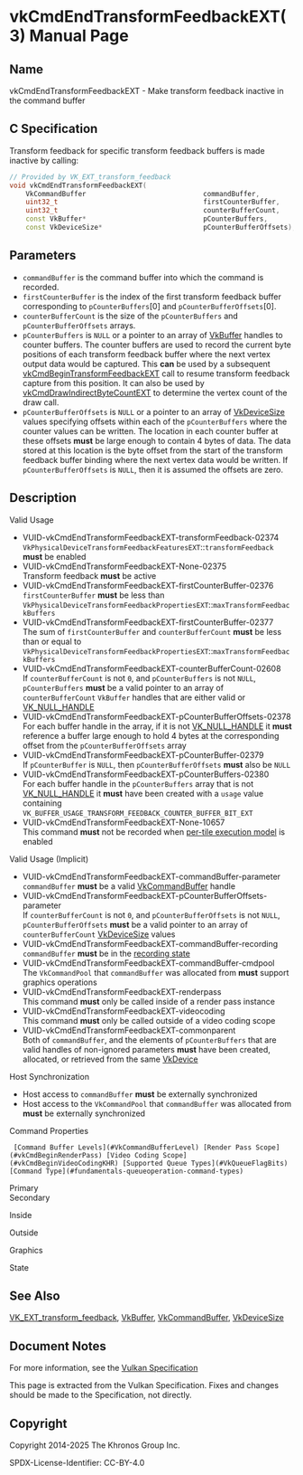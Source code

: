 # vkCmdEndTransformFeedbackEXT(3) Manual Page

## Name

vkCmdEndTransformFeedbackEXT - Make transform feedback inactive in the command buffer



## [](#_c_specification)C Specification

Transform feedback for specific transform feedback buffers is made inactive by calling:

```c++
// Provided by VK_EXT_transform_feedback
void vkCmdEndTransformFeedbackEXT(
    VkCommandBuffer                             commandBuffer,
    uint32_t                                    firstCounterBuffer,
    uint32_t                                    counterBufferCount,
    const VkBuffer*                             pCounterBuffers,
    const VkDeviceSize*                         pCounterBufferOffsets);
```

## [](#_parameters)Parameters

- `commandBuffer` is the command buffer into which the command is recorded.
- `firstCounterBuffer` is the index of the first transform feedback buffer corresponding to `pCounterBuffers`\[0] and `pCounterBufferOffsets`\[0].
- `counterBufferCount` is the size of the `pCounterBuffers` and `pCounterBufferOffsets` arrays.
- `pCounterBuffers` is `NULL` or a pointer to an array of [VkBuffer](https://registry.khronos.org/vulkan/specs/latest/man/html/VkBuffer.html) handles to counter buffers. The counter buffers are used to record the current byte positions of each transform feedback buffer where the next vertex output data would be captured. This **can** be used by a subsequent [vkCmdBeginTransformFeedbackEXT](https://registry.khronos.org/vulkan/specs/latest/man/html/vkCmdBeginTransformFeedbackEXT.html) call to resume transform feedback capture from this position. It can also be used by [vkCmdDrawIndirectByteCountEXT](https://registry.khronos.org/vulkan/specs/latest/man/html/vkCmdDrawIndirectByteCountEXT.html) to determine the vertex count of the draw call.
- `pCounterBufferOffsets` is `NULL` or a pointer to an array of [VkDeviceSize](https://registry.khronos.org/vulkan/specs/latest/man/html/VkDeviceSize.html) values specifying offsets within each of the `pCounterBuffers` where the counter values can be written. The location in each counter buffer at these offsets **must** be large enough to contain 4 bytes of data. The data stored at this location is the byte offset from the start of the transform feedback buffer binding where the next vertex data would be written. If `pCounterBufferOffsets` is `NULL`, then it is assumed the offsets are zero.

## [](#_description)Description

Valid Usage

- [](#VUID-vkCmdEndTransformFeedbackEXT-transformFeedback-02374)VUID-vkCmdEndTransformFeedbackEXT-transformFeedback-02374  
  `VkPhysicalDeviceTransformFeedbackFeaturesEXT`::`transformFeedback` **must** be enabled
- [](#VUID-vkCmdEndTransformFeedbackEXT-None-02375)VUID-vkCmdEndTransformFeedbackEXT-None-02375  
  Transform feedback **must** be active
- [](#VUID-vkCmdEndTransformFeedbackEXT-firstCounterBuffer-02376)VUID-vkCmdEndTransformFeedbackEXT-firstCounterBuffer-02376  
  `firstCounterBuffer` **must** be less than `VkPhysicalDeviceTransformFeedbackPropertiesEXT`::`maxTransformFeedbackBuffers`
- [](#VUID-vkCmdEndTransformFeedbackEXT-firstCounterBuffer-02377)VUID-vkCmdEndTransformFeedbackEXT-firstCounterBuffer-02377  
  The sum of `firstCounterBuffer` and `counterBufferCount` **must** be less than or equal to `VkPhysicalDeviceTransformFeedbackPropertiesEXT`::`maxTransformFeedbackBuffers`
- [](#VUID-vkCmdEndTransformFeedbackEXT-counterBufferCount-02608)VUID-vkCmdEndTransformFeedbackEXT-counterBufferCount-02608  
  If `counterBufferCount` is not `0`, and `pCounterBuffers` is not `NULL`, `pCounterBuffers` **must** be a valid pointer to an array of `counterBufferCount` `VkBuffer` handles that are either valid or [VK\_NULL\_HANDLE](https://registry.khronos.org/vulkan/specs/latest/man/html/VK_NULL_HANDLE.html)
- [](#VUID-vkCmdEndTransformFeedbackEXT-pCounterBufferOffsets-02378)VUID-vkCmdEndTransformFeedbackEXT-pCounterBufferOffsets-02378  
  For each buffer handle in the array, if it is not [VK\_NULL\_HANDLE](https://registry.khronos.org/vulkan/specs/latest/man/html/VK_NULL_HANDLE.html) it **must** reference a buffer large enough to hold 4 bytes at the corresponding offset from the `pCounterBufferOffsets` array
- [](#VUID-vkCmdEndTransformFeedbackEXT-pCounterBuffer-02379)VUID-vkCmdEndTransformFeedbackEXT-pCounterBuffer-02379  
  If `pCounterBuffer` is `NULL`, then `pCounterBufferOffsets` **must** also be `NULL`
- [](#VUID-vkCmdEndTransformFeedbackEXT-pCounterBuffers-02380)VUID-vkCmdEndTransformFeedbackEXT-pCounterBuffers-02380  
  For each buffer handle in the `pCounterBuffers` array that is not [VK\_NULL\_HANDLE](https://registry.khronos.org/vulkan/specs/latest/man/html/VK_NULL_HANDLE.html) it **must** have been created with a `usage` value containing `VK_BUFFER_USAGE_TRANSFORM_FEEDBACK_COUNTER_BUFFER_BIT_EXT`
- [](#VUID-vkCmdEndTransformFeedbackEXT-None-10657)VUID-vkCmdEndTransformFeedbackEXT-None-10657  
  This command **must** not be recorded when [per-tile execution model](https://registry.khronos.org/vulkan/specs/latest/html/vkspec.html#renderpass-per-tile-execution-model) is enabled

Valid Usage (Implicit)

- [](#VUID-vkCmdEndTransformFeedbackEXT-commandBuffer-parameter)VUID-vkCmdEndTransformFeedbackEXT-commandBuffer-parameter  
  `commandBuffer` **must** be a valid [VkCommandBuffer](https://registry.khronos.org/vulkan/specs/latest/man/html/VkCommandBuffer.html) handle
- [](#VUID-vkCmdEndTransformFeedbackEXT-pCounterBufferOffsets-parameter)VUID-vkCmdEndTransformFeedbackEXT-pCounterBufferOffsets-parameter  
  If `counterBufferCount` is not `0`, and `pCounterBufferOffsets` is not `NULL`, `pCounterBufferOffsets` **must** be a valid pointer to an array of `counterBufferCount` [VkDeviceSize](https://registry.khronos.org/vulkan/specs/latest/man/html/VkDeviceSize.html) values
- [](#VUID-vkCmdEndTransformFeedbackEXT-commandBuffer-recording)VUID-vkCmdEndTransformFeedbackEXT-commandBuffer-recording  
  `commandBuffer` **must** be in the [recording state](#commandbuffers-lifecycle)
- [](#VUID-vkCmdEndTransformFeedbackEXT-commandBuffer-cmdpool)VUID-vkCmdEndTransformFeedbackEXT-commandBuffer-cmdpool  
  The `VkCommandPool` that `commandBuffer` was allocated from **must** support graphics operations
- [](#VUID-vkCmdEndTransformFeedbackEXT-renderpass)VUID-vkCmdEndTransformFeedbackEXT-renderpass  
  This command **must** only be called inside of a render pass instance
- [](#VUID-vkCmdEndTransformFeedbackEXT-videocoding)VUID-vkCmdEndTransformFeedbackEXT-videocoding  
  This command **must** only be called outside of a video coding scope
- [](#VUID-vkCmdEndTransformFeedbackEXT-commonparent)VUID-vkCmdEndTransformFeedbackEXT-commonparent  
  Both of `commandBuffer`, and the elements of `pCounterBuffers` that are valid handles of non-ignored parameters **must** have been created, allocated, or retrieved from the same [VkDevice](https://registry.khronos.org/vulkan/specs/latest/man/html/VkDevice.html)

Host Synchronization

- Host access to `commandBuffer` **must** be externally synchronized
- Host access to the `VkCommandPool` that `commandBuffer` was allocated from **must** be externally synchronized

Command Properties

     [Command Buffer Levels](#VkCommandBufferLevel) [Render Pass Scope](#vkCmdBeginRenderPass) [Video Coding Scope](#vkCmdBeginVideoCodingKHR) [Supported Queue Types](#VkQueueFlagBits) [Command Type](#fundamentals-queueoperation-command-types)

Primary  
Secondary

Inside

Outside

Graphics

State

## [](#_see_also)See Also

[VK\_EXT\_transform\_feedback](https://registry.khronos.org/vulkan/specs/latest/man/html/VK_EXT_transform_feedback.html), [VkBuffer](https://registry.khronos.org/vulkan/specs/latest/man/html/VkBuffer.html), [VkCommandBuffer](https://registry.khronos.org/vulkan/specs/latest/man/html/VkCommandBuffer.html), [VkDeviceSize](https://registry.khronos.org/vulkan/specs/latest/man/html/VkDeviceSize.html)

## [](#_document_notes)Document Notes

For more information, see the [Vulkan Specification](https://registry.khronos.org/vulkan/specs/latest/html/vkspec.html#vkCmdEndTransformFeedbackEXT)

This page is extracted from the Vulkan Specification. Fixes and changes should be made to the Specification, not directly.

## [](#_copyright)Copyright

Copyright 2014-2025 The Khronos Group Inc.

SPDX-License-Identifier: CC-BY-4.0